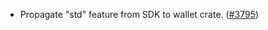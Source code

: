 - Propagate "std" feature from SDK to wallet crate.
  ([\#3795](https://github.com/anoma/namada/pull/3795))